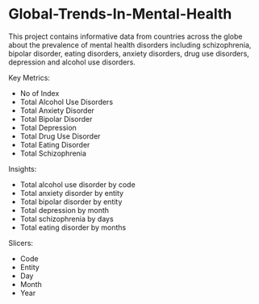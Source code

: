 # Global-Trends-In-Mental-Health
 This project contains informative data from countries across the globe about the prevalence of mental health disorders including schizophrenia, bipolar disorder, eating disorders, anxiety disorders, drug use disorders, depression and alcohol use disorders. 

Key Metrics: 
- No of Index 
- ⁠Total Alcohol Use Disorders
- ⁠Total Anxiety Disorder 
- ⁠Total Bipolar Disorder 
- ⁠Total Depression 
- ⁠Total Drug Use Disorder 
- ⁠Total Eating Disorder 
- ⁠Total Schizophrenia 

Insights:
- Total alcohol use disorder by code
- ⁠Total anxiety disorder by entity
- ⁠Total bipolar disorder by entity
- ⁠Total depression by month 
- ⁠Total schizophrenia by days
- ⁠Total eating disorder by months

Slicers:
- Code
- ⁠Entity
- ⁠Day
- ⁠Month
- ⁠Year
